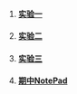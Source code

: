 1. #### [**实验一**](./Project01)

2. #### [**实验二**](./Project02)

3. #### [**实验三**](./Project03)

3. #### **[期中NotePad](./Project04)**

#### 


